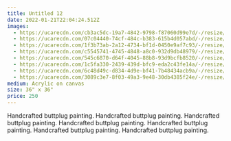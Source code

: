 ```yaml
---
title: Untitled 12
date: 2022-01-21T22:04:24.512Z
images:
  - https://ucarecdn.com/cb3ac5dc-19a7-4842-9798-f87060d99e7d/-/resize/400x/
  - https://ucarecdn.com/07c04440-74cf-484c-b383-615b4d057abd/-/resize/400x/
  - https://ucarecdn.com/1f3b73ab-2a12-4734-bf1d-0450e9af7c93/-/resize/400x/
  - https://ucarecdn.com/c5545741-4745-4848-a8c0-932d9db48979/-/resize/400x/
  - https://ucarecdn.com/545c6870-d64f-4045-88b8-93d9bcfb8520/-/resize/400x/
  - https://ucarecdn.com/1c5fa330-2439-439d-bfc9-eda2c43fe14a/-/resize/400x/
  - https://ucarecdn.com/6c48d49c-d834-4d9e-bf41-7b48434acb9a/-/resize/400x/
  - https://ucarecdn.com/3089c3e7-8f03-49a3-9e48-30db4385f24e/-/resize/400x/
medium: Acrylic on canvas
size: 36" x 36"
price: 250
---
```

Handcrafted buttplug painting. Handcrafted buttplug painting. Handcrafted buttplug painting. Handcrafted buttplug painting. Handcrafted buttplug painting. Handcrafted buttplug painting. Handcrafted buttplug painting.